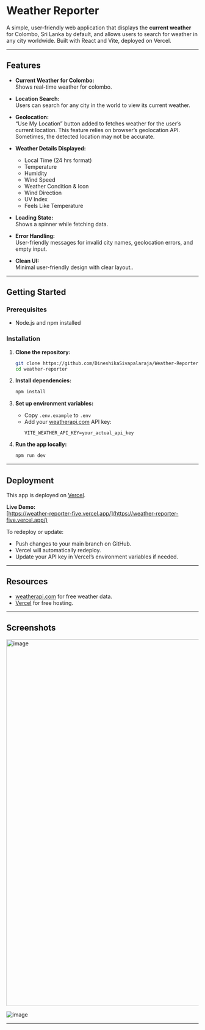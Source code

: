 # Weather Reporter

A simple, user-friendly web application that displays the **current weather** for Colombo, Sri Lanka by default, and allows users to search for weather in any city worldwide. Built with React and Vite, deployed on Vercel.

---

## Features

- **Current Weather for Colombo:**  
  Shows real-time weather for colombo.

- **Location Search:**  
  Users can search for any city in the world to view its current weather.

- **Geolocation:**  
  “Use My Location” button added to fetches weather for the user’s current location.
  This feature relies on browser’s geolocation API. Sometimes, the detected location may not be accurate. 

- **Weather Details Displayed:**  
  - Local Time (24 hrs format) 
  - Temperature  
  - Humidity  
  - Wind Speed  
  - Weather Condition & Icon 
  - Wind Direction  
  - UV Index  
  - Feels Like Temperature

- **Loading State:**  
  Shows a spinner while fetching data.

- **Error Handling:**  
  User-friendly messages for invalid city names, geolocation errors, and empty input.

- **Clean UI:**  
  Minimal user-friendly design with clear layout..

---

## Getting Started

### Prerequisites

- Node.js and npm installed

### Installation

1. **Clone the repository:**
   ```sh
   git clone https://github.com/DineshikaSivapalaraja/Weather-Reporter.git
   cd weather-reporter
   ```

2. **Install dependencies:**
   ```sh
   npm install
   ```

3. **Set up environment variables:**
   - Copy `.env.example` to `.env`
   - Add your [weatherapi.com](https://www.weatherapi.com/) API key:
     ```
     VITE_WEATHER_API_KEY=your_actual_api_key
     ```

4. **Run the app locally:**
   ```sh
   npm run dev
   ```
---

## Deployment

This app is deployed on [Vercel](https://vercel.com/).

**Live Demo:**  
[https://weather-reporter-five.vercel.app/](https://weather-reporter-five.vercel.app/)

To redeploy or update:
- Push changes to your main branch on GitHub.
- Vercel will automatically redeploy.
- Update your API key in Vercel’s environment variables if needed.

---

## Resources

- [weatherapi.com](https://www.weatherapi.com/) for free weather data.
- [Vercel](https://vercel.com/) for free hosting.

---

## Screenshots

<img width="959" alt="image" src="https://github.com/user-attachments/assets/3324d096-0e21-45aa-a438-45e431c5013b" />

![image](https://github.com/user-attachments/assets/3f38ea8f-4d65-4e2f-8655-cd0bfd14f22b)

---

